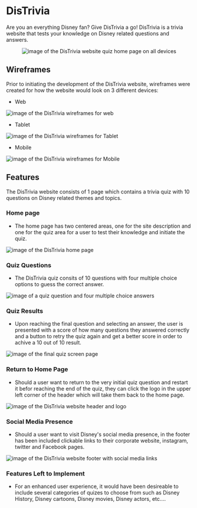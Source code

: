 # DisTrivia 
Are you an everything Disney fan? Give DisTrivia a go! DisTrivia is a trivia website that tests your knowledge on Disney related questions and answers.
<p align="center">
<img src="https://res.cloudinary.com/dugcwv1mf/image/upload/v1693827415/Project%201/Screenshot_2023-09-04_at_12.36.23_PM_npakuw.png" width="auto" height="auto" alt="image of the DisTrivia website quiz home page on all devices"></p>

## Wireframes
Prior to initiating the development of the DisTrivia website, wireframes were created for how the website would look on 3 different devices:

* Web

<img src="https://res.cloudinary.com/dugcwv1mf/image/upload/v1693828519/Project%201/Screenshot_2023-09-04_at_12.54.48_PM_ydzbyb.png" width="auto" height="auto" alt="image of the DisTrivia wireframes for web">

* Tablet

<img src="https://res.cloudinary.com/dugcwv1mf/image/upload/v1693828536/Project%201/Screenshot_2023-09-04_at_12.55.00_PM_xskswq.png" width="auto" height="auto" alt="image of the DisTrivia wireframes for Tablet">

* Mobile

<img src="https://res.cloudinary.com/dugcwv1mf/image/upload/v1693828552/Project%201/Screenshot_2023-09-04_at_12.55.11_PM_zs4sww.png" width="auto" height="auto" alt="image of the DisTrivia wireframes for Mobile">

## Features 
The DisTrivia website consists of 1 page which contains a trivia quiz with 10 questions on Disney related themes and topics.

### Home page
* The home page has two centered areas, one for the site description and one for the quiz area for a user to test their knowledge and initiate the quiz.


<img src="https://res.cloudinary.com/dugcwv1mf/image/upload/v1693827762/Project%201/Screenshot_2023-09-04_at_12.42.07_PM_e55zoy.png" width="auto" height="auto" alt="image of the DisTrivia home page">

### Quiz Questions
* The DisTrivia quiz consits of 10 questions with four multiple choice options to guess the correct answer.


<img src="https://res.cloudinary.com/dugcwv1mf/image/upload/v1693827949/Project%201/Screenshot_2023-09-04_at_12.45.33_PM_s3psru.png" width="auto" height="auto" alt="image of a quiz question and four multiple choice answers">

### Quiz Results
* Upon reaching the final question and selecting an answer, the user is presented with a score of how many questions they answered correctly and a button to retry the quiz again and get a better score in order to achive a 10 out of 10 result. 


<img src="https://res.cloudinary.com/dugcwv1mf/image/upload/v1693828033/Project%201/Screenshot_2023-09-04_at_12.47.00_PM_pkrkwv.png" width="auto" height="auto" alt="image of the final quiz screen page">

### Return to Home Page
* Should a user want to return to the very initial quiz question and restart it befor reaching the end of the quiz, they can click the logo in the upper left corner of the header which will take them back to the home page.


<img src="https://res.cloudinary.com/dugcwv1mf/image/upload/v1693828191/Project%201/Screenshot_2023-09-04_at_12.49.38_PM_mexbwl.png" width="auto" height="auto" alt="image of the DisTrivia website header and logo">

### Social Media Presence 
* Should a user want to visit Disney's social media presence, in the footer has been included clickable links to their corporate website, instagram, twitter and Facebook pages.


<img src="https://res.cloudinary.com/dugcwv1mf/image/upload/v1693828281/Project%201/Screenshot_2023-09-04_at_12.51.09_PM_plrzlb.png" width="auto" height="auto" alt="image of the DisTrivia website footer with social media links">

### Features Left to Implement
* For an enhanced user experience, it would have been desireable to include several categories of quizes to choose from such as Disney History, Disney cartoons, Disney movies, Disney actors, etc....

